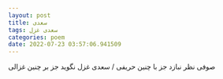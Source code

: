 ```yaml
---
layout: post
title: سعدی
tags: سعدی غزل
categories: poem
date: 2022-07-23 03:57:06.941509
---
```


صوفی نظر نبازد جز با چنین حریفی / سعدی غزل نگوید جز بر چنین غزالی